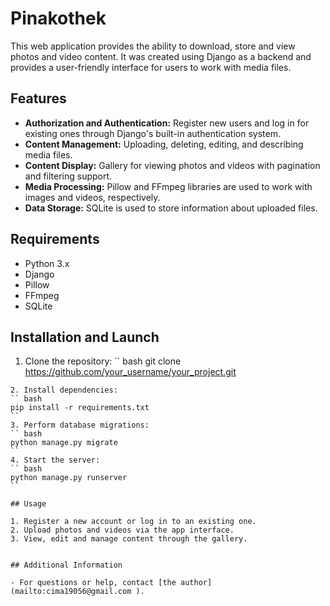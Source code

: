 # Pinakothek

This web application provides the ability to download, store and view photos and video content. It was created using Django as a backend and provides a user-friendly interface for users to work with media files.

## Features

- **Authorization and Authentication:** Register new users and log in for existing ones through Django's built-in authentication system.
- **Content Management:** Uploading, deleting, editing, and describing media files.
- **Content Display:** Gallery for viewing photos and videos with pagination and filtering support.
- **Media Processing:** Pillow and FFmpeg libraries are used to work with images and videos, respectively.
- **Data Storage:** SQLite is used to store information about uploaded files.

## Requirements

- Python 3.x
- Django
- Pillow
- FFmpeg
- SQLite

## Installation and Launch

1. Clone the repository:
`` bash
git clone https://github.com/your_username/your_project.git
```
2. Install dependencies:
`` bash
pip install -r requirements.txt
``
3. Perform database migrations:
`` bash
python manage.py migrate
``
4. Start the server:
`` bash
python manage.py runserver
``

## Usage

1. Register a new account or log in to an existing one.
2. Upload photos and videos via the app interface.
3. View, edit and manage content through the gallery.


## Additional Information

- For questions or help, contact [the author](mailto:cima19056@gmail.com ).